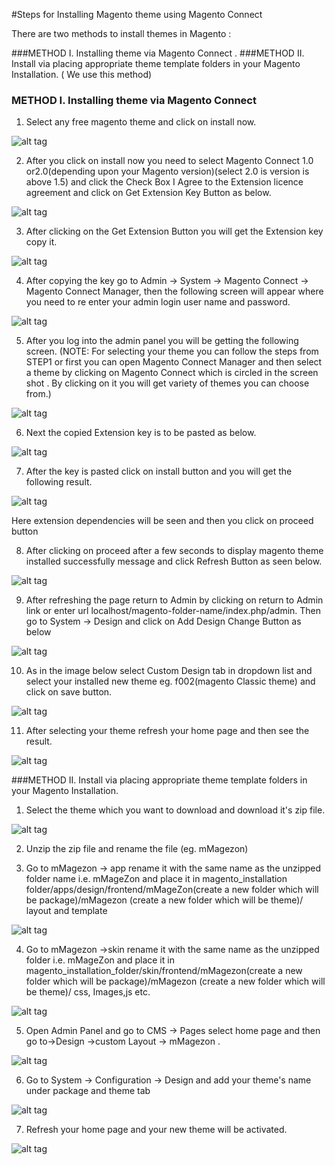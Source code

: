 #Steps for Installing Magento theme using Magento Connect

There are two methods to install themes in Magento :

###METHOD I. Installing theme via Magento Connect .
###METHOD II. Install via placing appropriate theme template folders in your Magento Installation. ( We use this method)

### METHOD I. Installing theme via Magento Connect

1. Select any free magento theme and click on install now.

  ![alt tag](/images/Magento-images/i1.jpg)

2. After you click on install now you need to select Magento Connect 1.0 or2.0(depending upon your Magento version)(select 2.0 is version is above 1.5) and click the Check Box I Agree to the Extension licence agreement and click on Get Extension Key Button as below.

  ![alt tag](/images/Magento-images/i2.jpg)

3. After clicking on the Get Extension Button you will get the Extension key copy it.

  ![alt tag](/images/Magento-images/i3.jpg)

4. After copying the key go to Admin → System → Magento Connect → Magento Connect Manager, then the following screen will appear where you need to re enter your admin login user name and password.

  ![alt tag](/images/Magento-images/i4.jpg)

5. After you log into the admin panel you will be getting the following screen.
(NOTE: For selecting your theme you can follow the steps from STEP1 or first you can open Magento Connect Manager and then select a theme by clicking on Magento Connect which is circled in the screen shot . By clicking on it you will get variety of themes you can choose from.)

  ![alt tag](/images/Magento-images/i5.jpg)

6. Next the copied Extension key is to be pasted as below.

  ![alt tag](/images/Magento-images/i6.jpg)

7. After the key is pasted click on install button and you will get the following result.

  ![alt tag](/images/Magento-images/i7.jpg)

  Here extension dependencies will be seen and then you click on proceed button

8. After clicking on proceed  after a few seconds to display magento theme 
   installed successfully message and click Refresh Button as seen below.

  ![alt tag](/images/Magento-images/i8.jpg)

9. After refreshing the page return to Admin by clicking on return to Admin link
   or enter url localhost/magento-folder-name/index.php/admin. Then go to 
   System → Design and click on Add Design Change Button as below

  ![alt tag](/images/Magento-images/i9.jpg)

10. As in the image below select Custom Design tab in dropdown list and select
    your installed new theme eg. f002(magento Classic theme) and click on save 
    button.

  ![alt tag](/images/Magento-images/i10.jpg)

11. After selecting your theme refresh your home page and then see the result.

  ![alt tag](/images/Magento-images/i11.jpg)

###METHOD II. Install via placing appropriate theme template folders in your Magento Installation.

1. Select the theme which you want to download and download it's zip file.

  ![alt tag](/images/Magento-images/i12.jpg)

2. Unzip the zip file and rename the file (eg. mMagezon)

3. Go to mMagezon → app rename it with the same name as the unzipped folder name
   i.e. mMageZon and place it in magento_installation folder/apps/design/frontend/mMageZon(create a new folder which will be package)/mMagezon (create a new folder which will be theme)/ layout and template 

  ![alt tag](/images/Magento-images/i13.jpg)

4. Go to mMagezon →skin rename it with the same name as the unzipped folder i.e. mMageZon and place
    it in magento_installation_folder/skin/frontend/mMagezon(create a new folder which will be package)/mMagezon (create a new folder which will be theme)/ css, Images,js etc.

  ![alt tag](/images/Magento-images/i14.jpg)

5. Open Admin Panel and go to CMS → Pages select home page and then go 
   to->Design ->custom Layout → mMagezon .

  ![alt tag](/images/Magento-images/i15.jpg)

6. Go to System → Configuration → Design and add your theme's name under package and theme tab

  ![alt tag](/images/Magento-images/i16.jpg)

7. Refresh your home page and your new theme will be activated.

  ![alt tag](/images/Magento-images/i17.jpg)